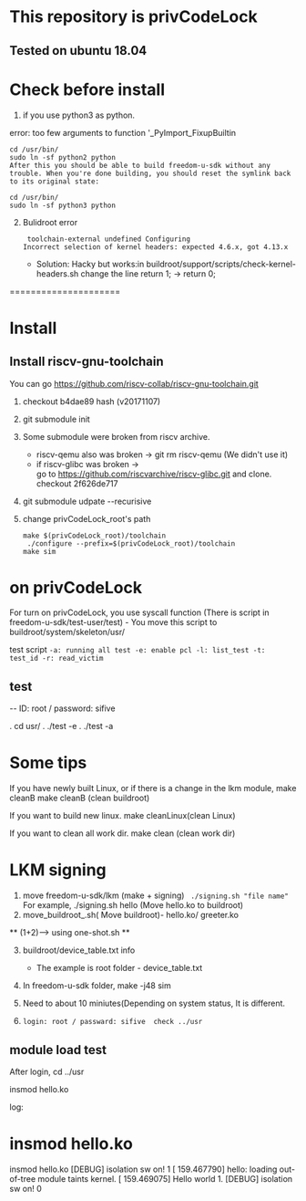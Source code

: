 # This repository is privCodeLock 

## Tested on ubuntu 18.04 

# Check before install
		
1. if you use python3 as python.

error: too few arguments to function '_PyImport_FixupBuiltin


	cd /usr/bin/
	sudo ln -sf python2 python
	After this you should be able to build freedom-u-sdk without any trouble. When you're done building, you should reset the symlink back to its original state:

	cd /usr/bin/
	sudo ln -sf python3 python

2. Bulidroot error
	```
	 toolchain-external undefined Configuring
	Incorrect selection of kernel headers: expected 4.6.x, got 4.13.x
	```

	- Solution: Hacky but works:in buildroot/support/scripts/check-kernel-headers.sh change the line return 1; -> return 0;

=====================  
# Install
## Install riscv-gnu-toolchain
You can go https://github.com/riscv-collab/riscv-gnu-toolchain.git
1. checkout b4dae89 hash (v20171107)
2. git submodule init
3. Some submodule were broken from riscv archive.
	- riscv-qemu also was broken -> git rm riscv-qemu (We didn't use it)
	-  if riscv-glibc was broken ->  
	go to https://github.com/riscvarchive/riscv-glibc.git and clone.
	checkout 2f626de717

4. git submodule udpate --recurisive
5. change privCodeLock_root's path
	```
	make $(privCodeLock_root)/toolchain
	 ./configure --prefix=$(privCodeLock_root)/toolchain
	make sim 
	```
# on privCodeLock 
For turn on privCodeLock, you use  syscall function (There is script in freedom-u-sdk/test-user/test) - You move this script to buildroot/system/skeleton/usr/

test script
` -a: running all test
 -e: enable pcl
 -l: list_test
 -t: test_id
-r: read_victim
`

## test
-- ID: root / password: sifive 

. cd usr/
. ./test -e
. ./test -a



# Some tips
If you have newly built Linux, or if there is a change in the lkm module, make cleanB 
 make cleanB (clean buildroot)  

If you want to build new linux. 
make cleanLinux(clean Linux)   

If you want to clean all work dir.
 make clean (clean work dir)   

# LKM signing
1. move freedom-u-sdk/lkm
	(make + signing)
	` ./signing.sh "file name"`
	For example, ./signing.sh hello (Move hello.ko to buildroot)   
2. move_buildroot_.sh( Move buildroot)- hello.ko/ greeter.ko

** (1+2)--> using one-shot.sh **

3. buildroot/device_table.txt info
	- The example is root folder - device_table.txt
	
3. In freedom-u-sdk folder, make -j48 sim
4. Need to about 10 miniutes(Depending on system status, It is different. 

5. `login: root / passward: sifive 
check ../usr`
## module load test 

After login,
cd ../usr

insmod hello.ko

log: 

# insmod hello.ko
insmod hello.ko
[DEBUG] isolation sw on! 1
[  159.467790] hello: loading out-of-tree module taints kernel.
[  159.469075] Hello world 1.
[DEBUG] isolation sw on! 0
 


